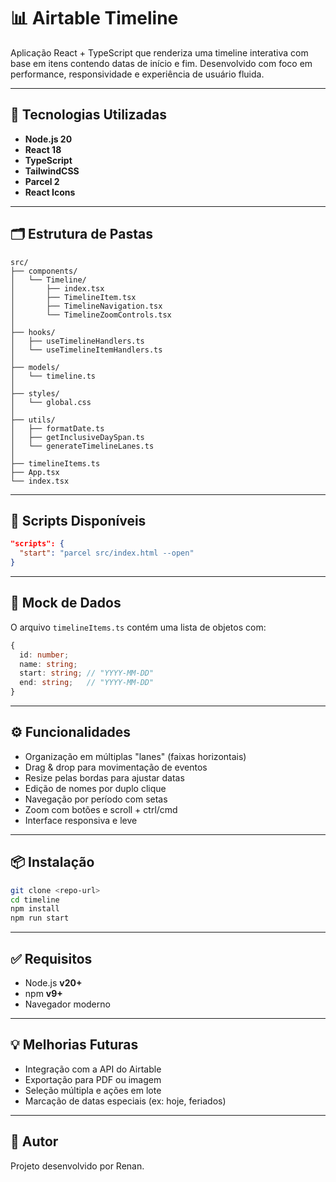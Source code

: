 # 📊 Airtable Timeline

Aplicação React + TypeScript que renderiza uma timeline interativa com base em itens contendo datas de início e fim. Desenvolvido com foco em performance, responsividade e experiência de usuário fluida.

---

## 🚀 Tecnologias Utilizadas

- **Node.js 20**
- **React 18**
- **TypeScript**
- **TailwindCSS**
- **Parcel 2**
- **React Icons**

---

## 🗂️ Estrutura de Pastas

```
src/
├── components/
│   └── Timeline/
│       ├── index.tsx
│       ├── TimelineItem.tsx
│       ├── TimelineNavigation.tsx
│       └── TimelineZoomControls.tsx
│
├── hooks/
│   ├── useTimelineHandlers.ts
│   └── useTimelineItemHandlers.ts
│
├── models/
│   └── timeline.ts
│
├── styles/
│   └── global.css
│
├── utils/
│   ├── formatDate.ts
│   ├── getInclusiveDaySpan.ts
│   └── generateTimelineLanes.ts
│
├── timelineItems.ts
├── App.tsx
└── index.tsx
```

---

## 🧰 Scripts Disponíveis

```json
"scripts": {
  "start": "parcel src/index.html --open"
}
```

---

## 🧪 Mock de Dados

O arquivo `timelineItems.ts` contém uma lista de objetos com:

```ts
{
  id: number;
  name: string;
  start: string; // "YYYY-MM-DD"
  end: string;   // "YYYY-MM-DD"
}
```

---

## ⚙️ Funcionalidades

- Organização em múltiplas "lanes" (faixas horizontais)
- Drag & drop para movimentação de eventos
- Resize pelas bordas para ajustar datas
- Edição de nomes por duplo clique
- Navegação por período com setas
- Zoom com botões e scroll + ctrl/cmd
- Interface responsiva e leve

---

## 📦 Instalação

```bash
git clone <repo-url>
cd timeline
npm install
npm run start
```

---

## ✅ Requisitos

- Node.js **v20+**
- npm **v9+**
- Navegador moderno

---

## 💡 Melhorias Futuras

- Integração com a API do Airtable
- Exportação para PDF ou imagem
- Seleção múltipla e ações em lote
- Marcação de datas especiais (ex: hoje, feriados)

---

## 🧠 Autor

Projeto desenvolvido por Renan.